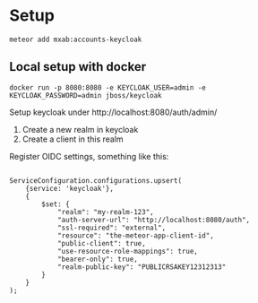 # Setup

```
meteor add mxab:accounts-keycloak
```

## Local setup with docker
```
docker run -p 8080:8080 -e KEYCLOAK_USER=admin -e KEYCLOAK_PASSWORD=admin jboss/keycloak
```

Setup keycloak under http://localhost:8080/auth/admin/

1. Create a new realm in keycloak
2. Create a client in this realm

Register OIDC settings, something like this:
```

ServiceConfiguration.configurations.upsert(
    {service: 'keycloak'},
    {
        $set: {
            "realm": "my-realm-123",
            "auth-server-url": "http://localhost:8080/auth",
            "ssl-required": "external",
            "resource": "the-meteor-app-client-id",
            "public-client": true,
            "use-resource-role-mappings": true,
            "bearer-only": true,
            "realm-public-key": "PUBLICRSAKEY12312313"
        }
    }
);

```


